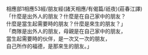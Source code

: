 相應部1相應53經/朋友經(諸天相應/有偈篇/祇夜)(莊春江譯)  
「什麼是出外人的朋友？什麼是在自己家中的朋友？  
什麼是當生起需要時的朋友？什麼是來生的朋友？」  
「商隊是出外人的朋友，母親是在自己家中的朋友，  
當生起需要時的伙伴，是一次又一次的朋友，  
自己所作的福德，是那來生的朋友。」  
  
  
